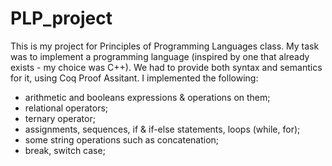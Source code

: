 # PLP_project
This is my project for Principles of Programming Languages class. My task was to implement a programming language (inspired by one that already exists - my choice was C++). We had to provide both syntax and semantics for it, using Coq Proof Assitant.
I implemented the following: 
- arithmetic and booleans expressions & operations on them;
- relational operators;
- ternary operator;
- assignments, sequences, if & if-else statements, loops (while, for);
- some string operations such as concatenation;
- break, switch case;
